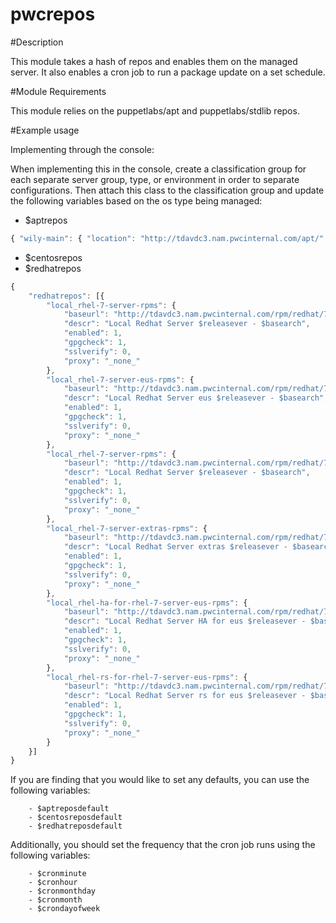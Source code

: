 pwcrepos
========

#Description

This module takes a hash of repos and enables them on the managed server. It also
enables a cron job to run a package update on a set schedule.

#Module Requirements

This module relies on the puppetlabs/apt and puppetlabs/stdlib repos.

#Example usage

Implementing through the console:

When implementing this in the console, create a classification group for each separate
server group, type, or environment in order to separate configurations. Then attach this
class to the classification group and update the following variables based on the os type
being managed:

- $aptrepos
```javascript
{ "wily-main": { "location": "http://tdavdc3.nam.pwcinternal.com/apt/", "comment": "Wily Main", "repos": "wily main restricted" }, "wily-updates-main": { "location": "http://tdavdc3.nam.pwcinternal.com/apt/", "comment": "Wily-Updates Main", "repos": "wily-updates main restricted" }, "wily-universe": { "location": "http://tdavdc3.nam.pwcinternal.com/apt/", "comment": "Wily Universe", "repos": "wily universe" }, "wily-updates-universe": { "location": "http://tdavdc3.nam.pwcinternal.com/apt/", "comment": "Wily-Updates Universe", "repos": "wily-updates universe" }, "wily-multiverse": { "location": "http://tdavdc3.nam.pwcinternal.com/apt/", "comment": "Wily Multiverse", "repos": "wily multiverse" }, "wily-updates-multiverse": { "location": "http://tdavdc3.nam.pwcinternal.com/apt/", "comment": "Wily-Updates Multiverse", "repos": "wily-updates multiverse" }, "wily-backports": { "location": "http://tdavdc3.nam.pwcinternal.com/apt/", "comment": "Wily Backports", "repos": "wily-backports main restricted universe multiverse" }, "wily-security-main": { "location": "http://tdavdc3.nam.pwcinternal.com/apt/", "comment": "Wily Security Main", "repos": "wily-security main restricted" }, "wily-security-universe": { "location": "http://tdavdc3.nam.pwcinternal.com/apt/", "comment": "Wily Security Universe", "repos": "wily-security universe" }, "wily-security-multiverse": { "location": "http://tdavdc3.nam.pwcinternal.com/apt/", "comment": "Wily Security Multiverse", "repos": "wily-security multiverse" }}
```
- $centosrepos
- $redhatrepos
```javascript
{
	"redhatrepos": [{
		"local_rhel-7-server-rpms": {
			"baseurl": "http://tdavdc3.nam.pwcinternal.com/rpm/redhat/7/rhel-7-server-rpms/",
			"descr": "Local Redhat Server $releasever - $basearch",
			"enabled": 1,
			"gpgcheck": 1,
			"sslverify": 0,
			"proxy": "_none_"
		},
		"local_rhel-7-server-eus-rpms": {
			"baseurl": "http://tdavdc3.nam.pwcinternal.com/rpm/redhat/7/rhel-7-server-eus-rpms/",
			"descr": "Local Redhat Server eus $releasever - $basearch",
			"enabled": 1,
			"gpgcheck": 1,
			"sslverify": 0,
			"proxy": "_none_"
		},
		"local_rhel-7-server-rpms": {
			"baseurl": "http://tdavdc3.nam.pwcinternal.com/rpm/redhat/7/rhel-7-server-rpms/",
			"descr": "Local Redhat Server $releasever - $basearch",
			"enabled": 1,
			"gpgcheck": 1,
			"sslverify": 0,
			"proxy": "_none_"
		},
		"local_rhel-7-server-extras-rpms": {
			"baseurl": "http://tdavdc3.nam.pwcinternal.com/rpm/redhat/7/rhel-7-server-rpms/",
			"descr": "Local Redhat Server extras $releasever - $basearch",
			"enabled": 1,
			"gpgcheck": 1,
			"sslverify": 0,
			"proxy": "_none_"
		},
		"local_rhel-ha-for-rhel-7-server-eus-rpms": {
			"baseurl": "http://tdavdc3.nam.pwcinternal.com/rpm/redhat/7/rhel-7-server-rpms/",
			"descr": "Local Redhat Server HA for eus $releasever - $basearch",
			"enabled": 1,
			"gpgcheck": 1,
			"sslverify": 0,
			"proxy": "_none_"
		},
		"local_rhel-rs-for-rhel-7-server-eus-rpms": {
			"baseurl": "http://tdavdc3.nam.pwcinternal.com/rpm/redhat/7/rhel-rs-for-rhel-7-server-eus-rpms/",
			"descr": "Local Redhat Server rs for eus $releasever - $basearch",
			"enabled": 1,
			"gpgcheck": 1,
			"sslverify": 0,
			"proxy": "_none_"
		}
	}]
}
```

If you are finding that you would like to set any defaults, you can use the following
variables:

        - $aptreposdefault
        - $centosreposdefault
        - $redhatreposdefault

Additionally, you should set the frequency that the cron job runs using the following
variables:

        - $cronminute
        - $cronhour
        - $cronmonthday
        - $cronmonth
        - $crondayofweek
